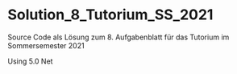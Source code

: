 # Solution_8_Tutorium_SS_2021

Source Code als Lösung zum 8. Aufgabenblatt für das Tutorium im Sommersemester 2021

Using 5.0 Net
